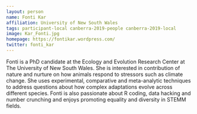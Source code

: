 ```yaml
---
layout: person
name: Fonti Kar
affiliation: University of New South Wales
tags: participant-local canberra-2019-people canberra-2019-local
image: Kar_Fonti.jpg
homepage: https://fontikar.wordpress.com/
twitter: fonti_kar
---
```

Fonti is a PhD candidate at the Ecology and Evolution Research Center at The University of New South Wales. She is interested in contribution of nature and nurture on how animals respond to stressors such as climate change. She uses experimental, comparative and meta-analytic techniques to address questions about how complex adaptations evolve across different species. Fonti is also passionate about R coding, data hacking and number crunching and enjoys promoting equality and diversity in STEMM fields.